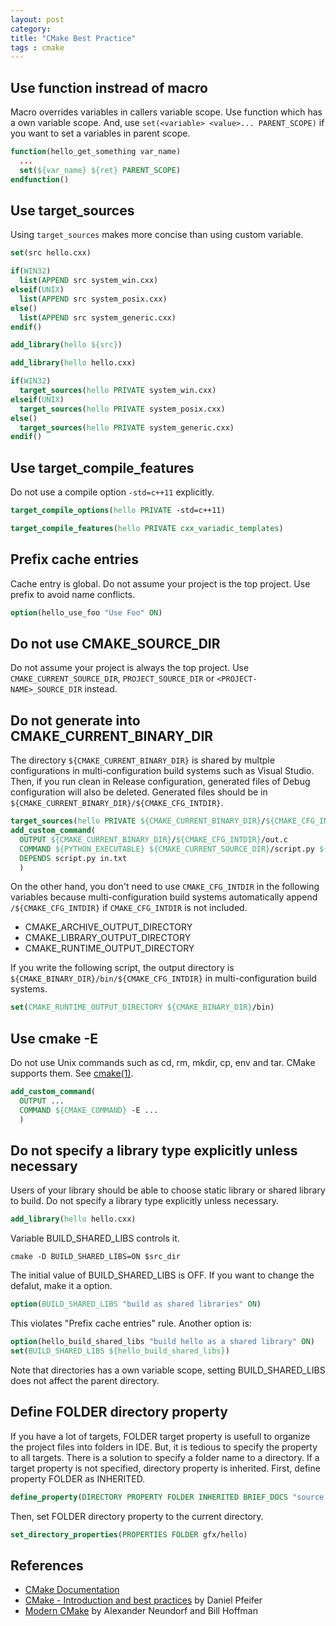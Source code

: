 ```yaml
---
layout: post
category:
title: "CMake Best Practice"
tags : cmake
---
```


## Use function instread of macro

Macro overrides variables in callers variable scope.
Use function which has a own variable scope.
And, use `set(<variable> <value>... PARENT_SCOPE)` if you want to set a variables in parent scope.

~~~cmake
function(hello_get_something var_name)
  ...
  set(${var_name} ${ret} PARENT_SCOPE)
endfunction()
~~~

## Use target_sources

Using `target_sources` makes more concise than using custom variable.

~~~cmake
set(src hello.cxx)

if(WIN32)
  list(APPEND src system_win.cxx)
elseif(UNIX)
  list(APPEND src system_posix.cxx)
else()
  list(APPEND src system_generic.cxx)
endif()

add_library(hello ${src})
~~~

~~~cmake
add_library(hello hello.cxx)

if(WIN32)
  target_sources(hello PRIVATE system_win.cxx)
elseif(UNIX)
  target_sources(hello PRIVATE system_posix.cxx)
else()
  target_sources(hello PRIVATE system_generic.cxx)
endif()
~~~

## Use target_compile_features

Do not use a compile option `-std=c++11` explicitly.

~~~cmake
target_compile_options(hello PRIVATE -std=c++11)
~~~

~~~cmake
target_compile_features(hello PRIVATE cxx_variadic_templates)
~~~

## Prefix cache entries

Cache entry is global.
Do not assume your project is the top project.
Use prefix to avoid name conflicts.

~~~cmake
option(hello_use_foo "Use Foo" ON)
~~~

## Do not use CMAKE_SOURCE_DIR

Do not assume your project is always the top project.
Use `CMAKE_CURRENT_SOURCE_DIR`, `PROJECT_SOURCE_DIR` or `<PROJECT-NAME>_SOURCE_DIR` instead.

## Do not generate into CMAKE_CURRENT_BINARY_DIR

The directory `${CMAKE_CURRENT_BINARY_DIR}` is shared by multple configurations
in multi-configuration build systems such as Visual Studio.
Then, if you run clean in Release configuration, generated files of Debug configuration will also be deleted.
Generated files should be in `${CMAKE_CURRENT_BINARY_DIR}/${CMAKE_CFG_INTDIR}`.

~~~cmake
target_sources(hello PRIVATE ${CMAKE_CURRENT_BINARY_DIR}/${CMAKE_CFG_INTDIR}/out.c)
add_custom_command(
  OUTPUT ${CMAKE_CURRENT_BINARY_DIR}/${CMAKE_CFG_INTDIR}/out.c
  COMMAND ${PYTHON_EXECUTABLE} ${CMAKE_CURRENT_SOURCE_DIR}/script.py ${CMAKE_CURRENT_SOURCE_DIR}/in.txt > ${CMAKE_CFG_INTDIR}/out.c
  DEPENDS script.py in.txt
  )
~~~
On the other hand, you don't need to use `CMAKE_CFG_INTDIR` in the following variables
because multi-configuration build systems automatically append `/${CMAKE_CFG_INTDIR}` if `CMAKE_CFG_INTDIR` is not included.

* CMAKE_ARCHIVE_OUTPUT_DIRECTORY
* CMAKE_LIBRARY_OUTPUT_DIRECTORY
* CMAKE_RUNTIME_OUTPUT_DIRECTORY

If you write the following script, the output directory is `${CMAKE_BINARY_DIR}/bin/${CMAKE_CFG_INTDIR}` in multi-configuration build systems.

~~~cmake
set(CMAKE_RUNTIME_OUTPUT_DIRECTORY ${CMAKE_BINARY_DIR}/bin)
~~~

## Use cmake -E

Do not use Unix commands such as cd, rm, mkdir, cp, env and tar.
CMake supports them.
See [cmake(1)](https://cmake.org/cmake/help/latest/manual/cmake.1.html#command-line-tool-mode).

~~~cmake
add_custom_command(
  OUTPUT ...
  COMMAND ${CMAKE_COMMAND} -E ...
  )
~~~

## Do not specify a library type explicitly unless necessary

Users of your library should be able to choose static library or shared library to build.
Do not specify a library type explicitly unless necessary.

~~~cmake
add_library(hello hello.cxx)
~~~
Variable BUILD_SHARED_LIBS controls it.

~~~
cmake -D BUILD_SHARED_LIBS=ON $src_dir
~~~

The initial value of BUILD_SHARED_LIBS is OFF.
If you want to change the defalut, make it a option.

~~~cmake
option(BUILD_SHARED_LIBS "build as shared libraries" ON)
~~~
This violates "Prefix cache entries" rule.
Another option is:

~~~cmake
option(hello_build_shared_libs "build hello as a shared library" ON)
set(BUILD_SHARED_LIBS ${hello_build_shared_libs})
~~~
Note that directories has a own variable scope,
setting BUILD_SHARED_LIBS does not affect the parent directory.

## Define FOLDER directory property

If you have a lot of targets,
FOLDER target property is usefull to organize the project files into folders in IDE.
But, it is tedious to specify the property to all targets.
There is a solution to specify a folder name to a directory.
If a target property is not specified, directory property is inherited.
First, define property FOLDER as INHERITED.

~~~cmake
define_property(DIRECTORY PROPERTY FOLDER INHERITED BRIEF_DOCS "source file folder name in project file" FULL_DOCS "source file folder name in project file")
~~~

Then, set FOLDER directory property to the current directory.

~~~cmake
set_directory_properties(PROPERTIES FOLDER gfx/hello)
~~~

## References

* [CMake Documentation](https://cmake.org/documentation/)
* [CMake - Introduction and best practices](http://www.slideshare.net/DanielPfeifer1/cmake-48475415) by Daniel Pfeifer
* [Modern CMake](https://archive.fosdem.org/2013/schedule/event/moderncmake/) by Alexander Neundorf and Bill Hoffman
